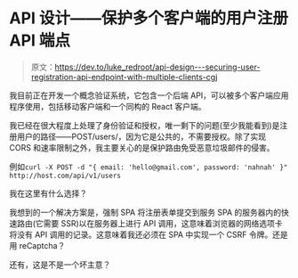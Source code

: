 # API 设计——保护多个客户端的用户注册 API 端点

> 原文：<https://dev.to/luke_redroot/api-design---securing-user-registration-api-endpoint-with-multiple-clients-cgj>

我目前正在开发一个概念验证系统，它包含一个后端 API，可以被多个客户端应用程序使用，包括移动客户端和一个同构的 React 客户端。

我已经在很大程度上处理了身份验证和授权，唯一剩下的问题(至少我能看到)是注册用户的路径——POST/users/，因为它是公共的，不需要授权。除了实现 CORS 和速率限制之外，我主要关心的是保护路由免受恶意垃圾邮件的侵害。

例如`curl -X POST -d "{ email: 'hello@gmail.com', password: 'nahnah' }" http://host.com/api/v1/users`

我在这里有什么选择？

我想到的一个解决方案是，强制 SPA 将注册表单提交到服务 SPA 的服务器内的快速路由(它需要 SSR)以在服务器上进行 API 调用，这意味着浏览器的网络选项卡将没有 API 调用的记录。这意味着我还必须在 SPA 中实现一个 CSRF 令牌。还是用 reCaptcha？

还有，这是不是一个坏主意？
